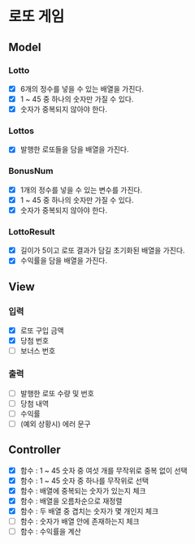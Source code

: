# 로또 게임

## Model
### Lotto
- [x] 6개의 정수를 넣을 수 있는 배열을 가진다.
- [x] 1 ~ 45 중 하나의 숫자만 가질 수 있다.
- [x] 숫자가 중복되지 않아야 한다.
### Lottos
- [x] 발행한 로또들을 담을 배열을 가진다.
### BonusNum
- [x] 1개의 정수를 넣을 수 있는 변수를 가진다.
- [x] 1 ~ 45 중 하나의 숫자만 가질 수 있다.
- [x] 숫자가 중복되지 않아야 한다.
### LottoResult
- [x] 길이가 5이고 로또 결과가 담길 초기화된 배열을 가진다.
- [x] 수익률을 담을 배열을 가진다.

## View
### 입력
- [x] 로또 구입 금액
- [x] 당첨 번호
- [ ] 보너스 번호
### 출력
- [ ] 발행한 로또 수량 및 번호
- [ ] 당첨 내역
- [ ] 수익률
- [ ] (예외 상황시) 에러 문구

## Controller
- [x] 함수 : 1 ~ 45 숫자 중 여섯 개를 무작위로 중복 없이 선택
- [x] 함수 : 1 ~ 45 숫자 중 하나를 무작위로 선택
- [x] 함수 : 배열에 중복되는 숫자가 있는지 체크
- [x] 함수 : 배열을 오름차순으로 재정렬
- [x] 함수 : 두 배열 중 겹치는 숫자가 몇 개인지 체크
- [ ] 함수 : 숫자가 배열 안에 존재하는지 체크
- [ ] 함수 : 수익률을 계산